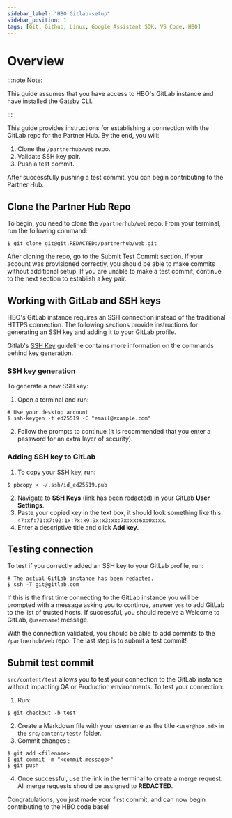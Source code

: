 ```yaml
---
sidebar_label: "HBO Gitlab-setup"
sidebar_position: 1
tags: [Git, Github, Linux, Google Assistant SDK, VS Code, HBO]
---
```


# Overview

:::note Note:

This guide assumes that you have access to HBO's GitLab instance and have installed the Gatsby CLI.

:::

This guide provides instructions for establishing a connection with the GitLab repo for the Partner Hub. By the end, you will:

1. Clone the `/partnerhub/web` repo.
2. Validate SSH key pair.
3. Push a test commit.

After successfully pushing a test commit, you can begin contributing to the Partner Hub.

## Clone the Partner Hub Repo

To begin, you need to clone the `/partnerhub/web` repo. From your terminal, run the following command:

```
$ git clone git@git.REDACTED:/partnerhub/web.git
```

After cloning the repo, go to the Submit Test Commit section. If your account was provisioned correctly, you should be able to make commits without additional setup. If you are unable to make a test commit, continue to the next section to establish a key pair.

## Working with GitLab and SSH keys

HBO's GitLab instance requires an SSH connection instead of the traditional HTTPS connection. The following sections provide instructions for generating an SSH key and adding it to your GitLab profile.

Gitlab's [SSH Key](https://git.wmedia.tech/help/ssh/README#generating-a-new-ssh-key-pair) guideline contains more information on the commands behind key generation.

### SSH key generation

To generate a new SSH key:

1. Open a terminal and run:

```
# Use your desktop account
$ ssh-keygen -t ed25519 -C "email@example.com"
```

2. Follow the prompts to continue (it is recommended that you enter a password for an extra layer of security).

### Adding SSH key to GitLab

1. To copy your SSH key, run:

```
$ pbcopy < ~/.ssh/id_ed25519.pub
```

2. Navigate to **SSH Keys** (link has been redacted) in your GitLab **User Settings**.
3. Paste your copied key in the text box, it should look something like this: `47:xf:71:x7:02:1x:7x:x9:9x:x3:xx:7x:xx:6x:0x:xx`.
4. Enter a descriptive title and click **Add key**.

## Testing connection

To test if you correctly added an SSH key to your GitLab profile, run:

```
# The actual GitLab instance has been redacted.
$ ssh -T git@gitlab.com
```

If this is the first time connecting to the GitLab instance you will be prompted with a message asking you to continue, answer `yes` to add GitLab to the list of trusted hosts. If successful, you should receive a Welcome to GitLab, `@username`! message.

With the connection validated, you should be able to add commits to the `/partnerhub/web` repo. The last step is to submit a test commit!

## Submit test commit

`src/content/test` allows you to test your connection to the GitLab instance without impacting QA or Production environments. To test your connection:

1. Run:

```
$ git checkout -b test
```

2. Create a Markdown file with your username as the title `<user@hbo.md>` in the `src/content/test/` folder.
3. Commit changes :

```
$ git add <filename>
$ git commit -m "<commit message>"
$ git push
```

4. Once successful, use the link in the terminal to create a merge request. All merge requests should be assigned to **REDACTED**.

Congratulations, you just made your first commit, and can now begin contributing to the HBO code base!
